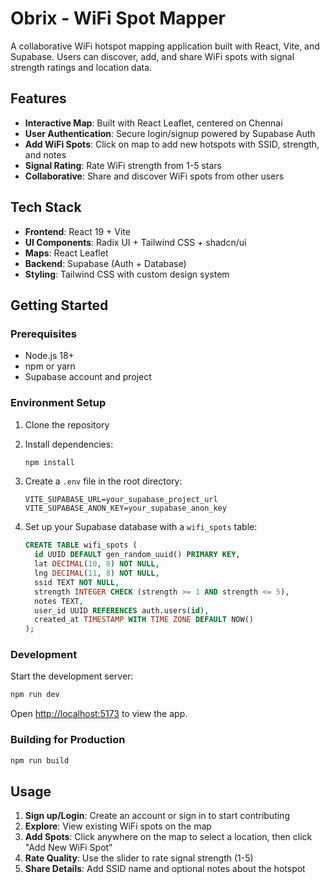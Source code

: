 # Obrix - WiFi Spot Mapper

A collaborative WiFi hotspot mapping application built with React, Vite, and Supabase. Users can discover, add, and share WiFi spots with signal strength ratings and location data.

## Features

- **Interactive Map**: Built with React Leaflet, centered on Chennai
- **User Authentication**: Secure login/signup powered by Supabase Auth
- **Add WiFi Spots**: Click on map to add new hotspots with SSID, strength, and notes
- **Signal Rating**: Rate WiFi strength from 1-5 stars
- **Collaborative**: Share and discover WiFi spots from other users

## Tech Stack

- **Frontend**: React 19 + Vite
- **UI Components**: Radix UI + Tailwind CSS + shadcn/ui
- **Maps**: React Leaflet
- **Backend**: Supabase (Auth + Database)
- **Styling**: Tailwind CSS with custom design system

## Getting Started

### Prerequisites

- Node.js 18+ 
- npm or yarn
- Supabase account and project

### Environment Setup

1. Clone the repository
2. Install dependencies:
   ```bash
   npm install
   ```

3. Create a `.env` file in the root directory:
   ```env
   VITE_SUPABASE_URL=your_supabase_project_url
   VITE_SUPABASE_ANON_KEY=your_supabase_anon_key
   ```

4. Set up your Supabase database with a `wifi_spots` table:
   ```sql
   CREATE TABLE wifi_spots (
     id UUID DEFAULT gen_random_uuid() PRIMARY KEY,
     lat DECIMAL(10, 8) NOT NULL,
     lng DECIMAL(11, 8) NOT NULL,
     ssid TEXT NOT NULL,
     strength INTEGER CHECK (strength >= 1 AND strength <= 5),
     notes TEXT,
     user_id UUID REFERENCES auth.users(id),
     created_at TIMESTAMP WITH TIME ZONE DEFAULT NOW()
   );
   ```

### Development

Start the development server:
```bash
npm run dev
```

Open [http://localhost:5173](http://localhost:5173) to view the app.

### Building for Production

```bash
npm run build
```

## Usage

1. **Sign up/Login**: Create an account or sign in to start contributing
2. **Explore**: View existing WiFi spots on the map
3. **Add Spots**: Click anywhere on the map to select a location, then click "Add New WiFi Spot"
4. **Rate Quality**: Use the slider to rate signal strength (1-5)
5. **Share Details**: Add SSID name and optional notes about the hotspot

